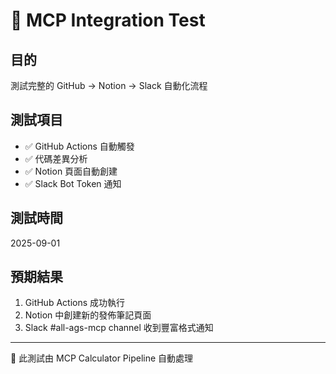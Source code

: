 # 🧪 MCP Integration Test

## 目的
測試完整的 GitHub → Notion → Slack 自動化流程

## 測試項目
- ✅ GitHub Actions 自動觸發
- ✅ 代碼差異分析
- ✅ Notion 頁面自動創建
- ✅ Slack Bot Token 通知

## 測試時間
2025-09-01

## 預期結果
1. GitHub Actions 成功執行
2. Notion 中創建新的發佈筆記頁面
3. Slack #all-ags-mcp channel 收到豐富格式通知

---
🤖 此測試由 MCP Calculator Pipeline 自動處理